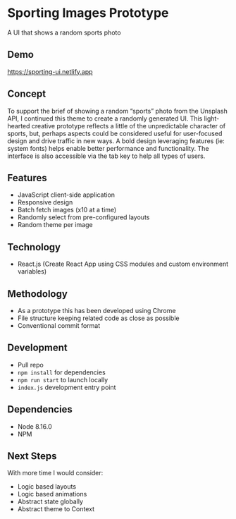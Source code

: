 # Sporting Images Prototype

A UI that shows a random sports photo

## Demo

https://sporting-ui.netlify.app

## Concept

To support the brief of showing a random “sports” photo from the Unsplash API, I continued this theme to create a randomly generated UI. This light-hearted creative prototype reflects a little of the unpredictable character of sports, but, perhaps aspects could be considered useful for user-focused design and drive traffic in new ways. A bold design leveraging features (ie: system fonts) helps enable better performance and functionality. The interface is also accessible via the tab key to help all types of users.

## Features

- JavaScript client-side application
- Responsive design
- Batch fetch images (x10 at a time)
- Randomly select from pre-configured layouts
- Random theme per image

## Technology

- React.js (Create React App using CSS modules and custom environment variables)

## Methodology

- As a prototype this has been developed using Chrome
- File structure keeping related code as close as possible
- Conventional commit format

## Development

- Pull repo
- `npm install` for dependencies
- `npm run start` to launch locally
- `index.js` development entry point

## Dependencies

- Node 8.16.0
- NPM

## Next Steps

With more time I would consider:

- Logic based layouts
- Logic based animations
- Abstract state globally
- Abstract theme to Context
